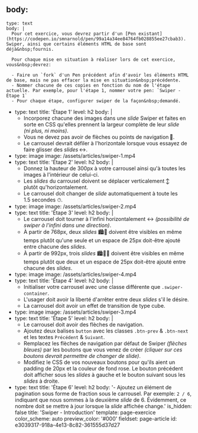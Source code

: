body:
  -
    type: text
    body: |
      Pour cet exercice, vous devrez partir d'un [Pen existant](https://codepen.io/smnarnold/pen/99a14a34ee84764fb028855ee27cbab3). Swiper, ainsi que certains éléments HTML de base sont déjà&nbsp;fournis.
      
      Pour chaque mise en situation à réaliser lors de cet exercice, vous&nbsp;devrez:
      
      - Faire un `fork` d'un Pen précédent afin d'avoir les éléments HTML de base, mais ne pas effacer la mise en situation&nbsp;précédente.
      - Nommer chacune de ces copies en fonction du nom de l'étape actuelle. Par exemple, pour l'étape 1, nommer votre pen: `Swiper - Étape 1`
      - Pour chaque étape, configurer swiper de la façon&nbsp;demandé.
  -
    type: text
    title: 'Étape 1'
    level: h2
    body: |
      - Incorporez chacune des images dans une _slide_&nbsp;Swiper et faites en sorte en CSS qu'elles prennent la largeur complète de leur _slide_ _(ni&nbsp;plus, ni&nbsp;moins)_.
      - Vous ne devez pas avoir de flèches ou points de&nbsp;navigation&thinsp;🚫.
      - Le carrousel devrait défiler à l'horizontale lorsque vous essayez de faire glisser des&nbsp;_slides_&thinsp;↔️.
  -
    type: image
    image: /assets/articles/swiper-1.mp4
  -
    type: text
    title: 'Étape 2'
    level: h2
    body: |
      - Donnez la hauteur de 300px à votre carrousel ainsi qu'à toutes les images à l'intérieur de&nbsp;celui-ci.
      - Les _slides_ du carrousel doivent se déplacer verticalement&thinsp;↕️ plutôt&nbsp;qu'horizontalement.
      - Le carrousel doit changer de _slide_ automatiquement à toute les 1.5&nbsp;secondes&nbsp;⏱.
  -
    type: image
    image: /assets/articles/swiper-2.mp4
  -
    type: text
    title: 'Étape 3'
    level: h2
    body: |
      - Le carrousel doit tourner à l'infini horizontalement&nbsp;↔️ _(possibilité de swiper à l'infini dans une&nbsp;direction)_.
      - À partir de 768px, deux _slides_ 🏙🌄 doivent être visibles en même temps plutôt qu'une&nbsp;seule et un espace de 25px doit-être ajouté entre chacune des&nbsp;_slides_.
      - À partir de 992px, trois _slides_ 🏙🌄🌉 doivent être visibles en même temps plutôt que&nbsp;deux et un espace de 25px doit-être ajouté entre chacune des&nbsp;_slides_.
  -
    type: image
    image: /assets/articles/swiper-4.mp4
  -
    type: text
    title: 'Étape 4'
    level: h2
    body: |
      - Initialiser votre carrousel avec une classe différente que&nbsp;`.swiper-container`.
      - L'usager doit avoir la liberté d'arrêter entre deux _slides_ s'il le&nbsp;désire.
      - La carrousel doit avoir un effet de transition de type&nbsp;cube.
  -
    type: image
    image: /assets/articles/swiper-3.mp4
  -
    type: text
    title: 'Étape 5'
    level: h2
    body: |
      - Le carrousel doit avoir des flèches de&nbsp;navigation.
      - Ajoutez deux balises `button` avec les classes `.btn-prev` & `.btn-next` et les textes `Précédent` &&nbsp;`Suivant`.
      - Remplacez les flèches de navigation par défaut de Swiper _(flèches bleues)_ par les boutons que vous venez de créer _(cliquer sur ces boutons devrait permettre de changer de&nbsp;slide)_.
      - Modifiez le CSS de vos nouveaux boutons pour qu'ils aient un padding de 20px et la couleur de fond rose. Le bouton précédent doit afficher sous les _slides_ à gauche et le bouton suivant sous les _slides_ à&nbsp;droite.
  -
    type: text
    title: 'Étape 6'
    level: h2
    body: '- Ajoutez un élément de pagination sous forme de fraction sous le carrousel. Par exemple: `2 / 6`, indiquant que nous sommes à la deuxième _slide_ de 6. Évidemment, ce nombre doit se mettre à jour lorsque la _slide_ affichée&nbsp;change.'
is_hidden: false
title: 'Swiper - Introduction'
template: page-exercice
color_scheme: auto
preview_color: '#000'
fieldset: page-article
id: e3039317-918a-4e13-8c82-361555d37d27
